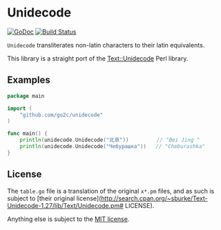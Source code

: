 # Unidecode

[![GoDoc](https://godoc.org/github.com/go2c/unidecode?status.svg)](http://godoc.org/github.com/go2c/unidecode)
[![Build Status](https://travis-ci.org/go2c/unidecode.svg?branch=master)](https://travis-ci.org/go2c/unidecode)

`Unidecode` transliterates non-latin characters to their latin equivalents.

This library is a straight port of the [Text::Unidecode](http://search.cpan.org/~sburke/Text-Unidecode-1.27/lib/Text/Unidecode.pm) Perl library.

## Examples

``` go
package main

import (
	"github.com/go2c/unidecode"
)

func main() {
	println(unidecode.Unidecode("北亰"))         // "Bei Jing "
	println(unidecode.Unidecode("Чебурашка"))   // "Cheburashka"
}
```

## License

The `table.go` file is a translation of the original `x*.pm` files, and as such is subject to [their original license](http://search.cpan.org/~sburke/Text-Unidecode-1.27/lib/Text/Unidecode.pm#
LICENSE).

Anything else is subject to the [MIT license](https://opensource.org/licenses/MIT).
